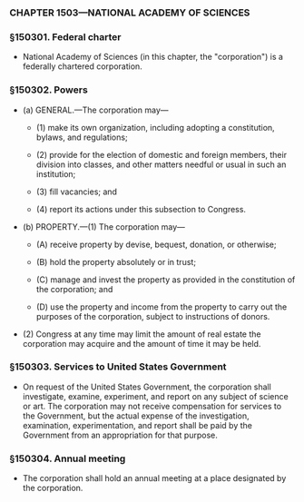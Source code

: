 ### **CHAPTER 1503—NATIONAL ACADEMY OF SCIENCES**

### §150301. Federal charter
* National Academy of Sciences (in this chapter, the "corporation") is a federally chartered corporation.

### §150302. Powers
* (a) GENERAL.—The corporation may—

  * (1) make its own organization, including adopting a constitution, bylaws, and regulations;

  * (2) provide for the election of domestic and foreign members, their division into classes, and other matters needful or usual in such an institution;

  * (3) fill vacancies; and

  * (4) report its actions under this subsection to Congress.


* (b) PROPERTY.—(1) The corporation may—

  * (A) receive property by devise, bequest, donation, or otherwise;

  * (B) hold the property absolutely or in trust;

  * (C) manage and invest the property as provided in the constitution of the corporation; and

  * (D) use the property and income from the property to carry out the purposes of the corporation, subject to instructions of donors.


* (2) Congress at any time may limit the amount of real estate the corporation may acquire and the amount of time it may be held.

### §150303. Services to United States Government
* On request of the United States Government, the corporation shall investigate, examine, experiment, and report on any subject of science or art. The corporation may not receive compensation for services to the Government, but the actual expense of the investigation, examination, experimentation, and report shall be paid by the Government from an appropriation for that purpose.

### §150304. Annual meeting
* The corporation shall hold an annual meeting at a place designated by the corporation.